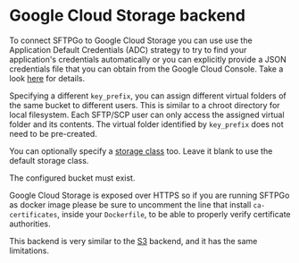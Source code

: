 # Google Cloud Storage backend

To connect SFTPGo to Google Cloud Storage you can use use the Application Default Credentials (ADC) strategy to try to find your application's credentials automatically or you can explicitly provide a JSON credentials file that you can obtain from the Google Cloud Console. Take a look [here](https://cloud.google.com/docs/authentication/production#providing_credentials_to_your_application) for details.

Specifying a different `key_prefix`, you can assign different virtual folders of the same bucket to different users. This is similar to a chroot directory for local filesystem. Each SFTP/SCP user can only access the assigned virtual folder and its contents. The virtual folder identified by `key_prefix` does not need to be pre-created.

You can optionally specify a [storage class](https://cloud.google.com/storage/docs/storage-classes) too. Leave it blank to use the default storage class.

The configured bucket must exist.

Google Cloud Storage is exposed over HTTPS so if you are running SFTPGo as docker image please be sure to uncomment the line that install `ca-certificates`, inside your `Dockerfile`, to be able to properly verify certificate authorities.

This backend is very similar to the [S3](./s3.md) backend, and it has the same limitations.
